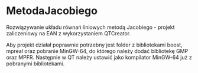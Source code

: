 # MetodaJacobiego
Rozwiązywanie układu równań liniowych metodą Jacobiego - projekt zaliczeniowy na EAN z wykorzystaniem QTCreator.

Aby projekt działał poprawnie potrzebny jest folder z bibliotekami boost, mpreal oraz pobranie MinGW-64, do którego należy dodać bibliotekę GMP oraz MPFR.
Następnie w QT należy ustawić jako kompilator MinGW-64 już z pobranymi bibliotekami. 
